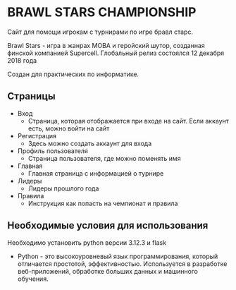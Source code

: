 # BRAWL STARS CHAMPIONSHIP
 Сайт для помощи игрокам с турнирами по игре бравл старс.

 Brawl Stars - игра в жанрах MOBA и геройский шутор, созданная финской компанией Supercell.
 Глобальный релиз состоялся 12 декабря 2018 года
 
 Создан для практических по информатике.
## Страницы
- Вход
    - Страница, которая отображается при входе на сайт. Если аккаунт есть, можно войти на сайт
- Регистрация
   - Здесь можно создать аккаунт для входа 
- Профиль пользователя
    - Страница пользователя, где можно поменять имя
- Главная
    - Главная страница с информацией о турнире
- Лидеры
    - Лидеры прошлого года
- Правила
    - Инструкция как попасть на чемпионат и правила

## Необходимые условия для использования
Необходимо установить python версии 3.12.3 и flask
- Python - это высокоуровневый язык программирования, который отличается простотой, эффективностью. Используется в разработке веб-приложений, обработке больших данных и машинного обучения. 

